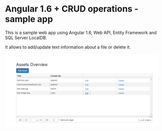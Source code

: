 # Angular 1.6 + CRUD operations - sample app

This is a sample web app using Angular 1.6, Web API, Entity Framework and SQL Server LocalDB.

It allows to add/update text information about a file or delete it.

![A screenshot of the app.](screenshots/AssetsOverview.PNG)